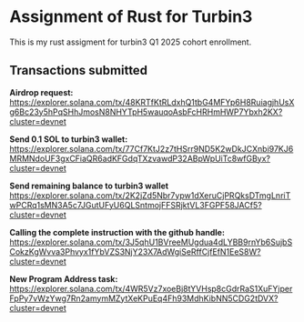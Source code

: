 # Assignment of Rust for Turbin3

This is my rust assigment for turbin3 Q1 2025 cohort enrollment.

## Transactions submitted

**Airdrop request:**
https://explorer.solana.com/tx/48KRTfKtRLdxhQ1tbG4MFYp6H8RuiagjhUsXg6Bc23y5hPqSHhJmosN8NHYTpH5wauqoAsbFcHRHmHWP7Ybxh2KX?cluster=devnet

**Send 0.1 SOL to turbin3 wallet:**
https://explorer.solana.com/tx/77Cf7KtJ2z7tHSrr9ND5K2wDkJCXnbi97KJ6MRMNdoUF3gxCFiaQR6adKFGdqTXzvawdP32ABpWpUiTc8wfGByx?cluster=devnet

**Send remaining balance to turbin3 wallet**
https://explorer.solana.com/tx/2K2jZd5Nbr7ypw1dXeruCjPRQksDTmgLnriTwPCRq1sMN3A5c7JGutUFyU6QLSntmojFFSRjktVL3FGPF58JACf5?cluster=devnet

**Calling the complete instruction with the github handle:**
https://explorer.solana.com/tx/3J5qhU1BVreeMUgdua4dLYBB9rnYb6SujbSCokzKgWvva3Phvyx1fYbVZS3NjY23X7AdWgiSeRffCjfEfN1EeS8W?cluster=devnet

**New Program Address task:**
https://explorer.solana.com/tx/4WR5Vz7xoeBj8tYVHsp8cGdrRaS1XuFYjperFpPy7vWzYwg7Rn2amymMZytXeKPuEq4Fh93MdhKibNN5CDG2tDVX?cluster=devnet
